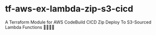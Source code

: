# tf-aws-ex-lambda-zip-s3-cicd
A Terraform Module for AWS CodeBuild CICD Zip Deploy To S3-Sourced Lambda Functions 🦑🧟🪸🦚
